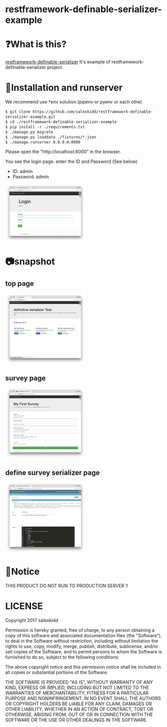 # restframework-definable-serializer-example

# ❓What is this?

[restframework-definable-serializer](https://github.com/salexkidd/restframework-definable-serializer)
It's example of restframework-definable-serializer project.


# 💾Installation and runserver

We recommend use *env solution (pipenv or pyenv or each othe)

```
$ git clone https://github.com/salexkidd/restframework-definable-serializer-example.git
$ cd ./restframework-definable-serializer-example
$ pip install -r ./requirements.txt
$ ./manage.py migrate
$ ./manage.py loaddata ./fixtures/*.json
$ ./manage.runserver 0.0.0.0:8000
```

Please open the "http://localhost:8000" in the browser.

You see the login page. enter the ID and Password (See below)

* ID: admin
* Password: admin

<img height="50%" width="50%" src="https://github.com/salexkidd/restframework-definable-serializer-example/blob/master/imgs/login.png">

# 📷snapshot

## top page

<img height="50%" width="50%" src="https://github.com/salexkidd/restframework-definable-serializer-example/blob/master/imgs/top_page.png">

## survey page

<img height="50%" width="50%" src="https://github.com/salexkidd/restframework-definable-serializer-example/blob/master/imgs/survey_page.png">

## define survey serializer page

<img height="50%" width="50%" src="https://github.com/salexkidd/restframework-definable-serializer-example/blob/master/imgs/admin_page.png">

# 🚸Notice

THIS PRODUCT DO NOT RUN TO PRODUCTION SERVER !!


# LICENSE

Copyright 2017 salexkidd

Permission is hereby granted, free of charge, to any person obtaining a copy of this software and associated documentation files (the "Software"), to deal in the Software without restriction, including without limitation the rights to use, copy, modify, merge, publish, distribute, sublicense, and/or sell copies of the Software, and to permit persons to whom the Software is furnished to do so, subject to the following conditions:

The above copyright notice and this permission notice shall be included in all copies or substantial portions of the Software.

THE SOFTWARE IS PROVIDED "AS IS", WITHOUT WARRANTY OF ANY KIND, EXPRESS OR IMPLIED, INCLUDING BUT NOT LIMITED TO THE WARRANTIES OF MERCHANTABILITY, FITNESS FOR A PARTICULAR PURPOSE AND NONINFRINGEMENT. IN NO EVENT SHALL THE AUTHORS OR COPYRIGHT HOLDERS BE LIABLE FOR ANY CLAIM, DAMAGES OR OTHER LIABILITY, WHETHER IN AN ACTION OF CONTRACT, TORT OR OTHERWISE, ARISING FROM, OUT OF OR IN CONNECTION WITH THE SOFTWARE OR THE USE OR OTHER DEALINGS IN THE SOFTWARE.
